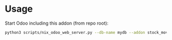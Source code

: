 # Usage

Start Odoo including this addon (from repo root):

```bash
python3 scripts/nix_odoo_web_server.py --db-name mydb --addon stock_move_quick_lot
```
